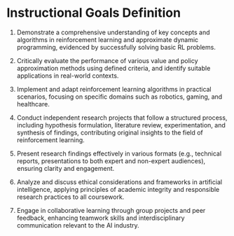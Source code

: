 Instructional Goals Definition
==============================

1. Demonstrate a comprehensive understanding of key concepts and algorithms in reinforcement learning and approximate dynamic programming, evidenced by successfully solving basic RL problems.

2. Critically evaluate the performance of various value and policy approximation methods using defined criteria, and identify suitable applications in real-world contexts.

3. Implement and adapt reinforcement learning algorithms in practical scenarios, focusing on specific domains such as robotics, gaming, and healthcare.

4. Conduct independent research projects that follow a structured process, including hypothesis formulation, literature review, experimentation, and synthesis of findings, contributing original insights to the field of reinforcement learning.

5. Present research findings effectively in various formats (e.g., technical reports, presentations to both expert and non-expert audiences), ensuring clarity and engagement.

6. Analyze and discuss ethical considerations and frameworks in artificial intelligence, applying principles of academic integrity and responsible research practices to all coursework.

7. Engage in collaborative learning through group projects and peer feedback, enhancing teamwork skills and interdisciplinary communication relevant to the AI industry.